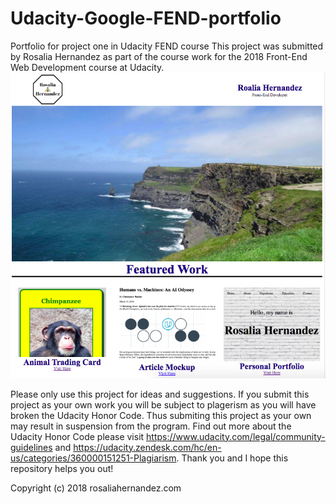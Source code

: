# Udacity-Google-FEND-portfolio
Portfolio for project one in Udacity FEND course
This project was submitted by Rosalia Hernandez as part of the course work for the 2018 Front-End Web Development course at Udacity. 
<img src="https://github.com/rosaliahernandez/Udacity-Google-FEND-portfolio/blob/master/Screen%20Shot%202018-05-20%20at%207.20.40%20PM.png?raw=true" alt="Preview of Udacity Portfolio">

Please only use this project for ideas and suggestions. If you submit this project as your own work you will be subject to plagerism as you will have broken the Udacity Honor Code. Thus submiting this project as your own may result in suspension from the program. Find out more about the Udacity Honor Code please visit https://www.udacity.com/legal/community-guidelines and https://udacity.zendesk.com/hc/en-us/categories/360000151251-Plagiarism. Thank you and I hope this repository helps you out!



Copyright (c) 2018 rosaliahernandez.com
